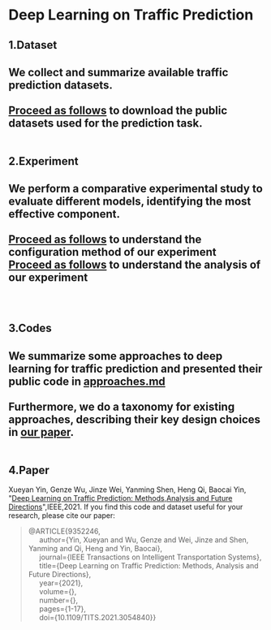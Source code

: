 Deep Learning on Traffic Prediction
====
1.Dataset
----
We collect and summarize available traffic prediction datasets.<br><br>
[Proceed as follows](https://github.com/xueyan-dut/Deep-Learning-on-Traffic-Prediction/blob/main/dataset/download_dataset.md) to download the public datasets used for the prediction task.<br><br><br>
2.Experiment
----
We perform a comparative experimental study to evaluate different models, identifying the most effective component.<br><br>
[Proceed as follows](https://github.com/xueyan-dut/Deep-Learning-on-Traffic-Prediction/blob/main/Experiment/config.md) to understand the configuration method of our experiment<br>[Proceed as follows](https://github.com/xueyan-dut/Deep-Learning-on-Traffic-Prediction/blob/main/Experiment/Results/analysis.md) to understand the analysis of our experiment<br><br><br><br>
3.Codes
----
We summarize some approaches to deep learning for traffic prediction and presented their public code in [approaches.md](https://github.com/xueyan-dut/Deep-Learning-on-Traffic-Prediction/blob/main/codes/approaches.md)<br><br>Furthermore, we do a taxonomy for existing approaches, describing their key design choices in [our paper](https://arxiv.org/pdf/2004.08555v4.pdf).<br><br><br>
4.Paper
----
Xueyan Yin, Genze Wu, Jinze Wei, Yanming Shen, Heng Qi, Baocai Yin, "[Deep Learning on Traffic Prediction: Methods,Analysis and Future Directions](https://ieeexplore.ieee.org/stamp/stamp.jsp?tp=&arnumber=9352246)",IEEE,2021.
If you find this code and dataset useful for your research, please cite our paper:
>@ARTICLE{9352246,<br>
  >&emsp;&ensp;author={Yin, Xueyan and Wu, Genze and Wei, Jinze and Shen, Yanming and Qi, Heng and Yin, Baocai},<br>
  >&emsp;&ensp;journal={IEEE Transactions on Intelligent Transportation Systems}, <br>
  >&emsp;&ensp;title={Deep Learning on Traffic Prediction: Methods, Analysis and Future Directions}, <br>
  >&emsp;&ensp;year={2021},<br>
  >&emsp;&ensp;volume={},<br>
  >&emsp;&ensp;number={},<br>
  >&emsp;&ensp;pages={1-17},<br>
  >&emsp;&ensp;doi={10.1109/TITS.2021.3054840}}<br>
